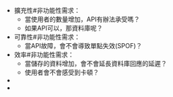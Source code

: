 - 擴充性#非功能性需求：
	- 當使用者的數量增加，API有辦法承受嗎？
	- 如果API可以，那資料庫呢？
- 可靠性#非功能性需求：
	- 當API故障，會不會導致單點失效(SPOF)？
- 效率#非功能性需求：
	- 當儲存的資料增加，會不會延長資料庫回應的延遲？
	- 使用者會不會感受到卡頓？
-
-